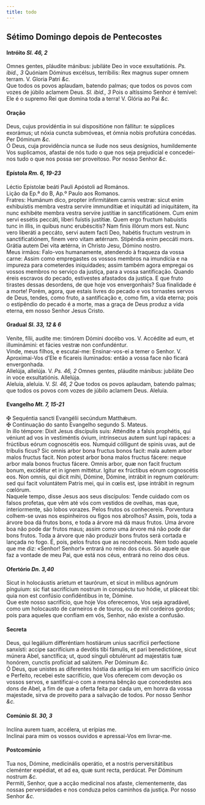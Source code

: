 ```yaml
---
title: todo
---
```

<h2 class="text-center">Sétimo Domingo depois de Pentecostes</h2>

<h4 class="text-center">Intróito <em>Sl. 46, 2</em></h4>
<div class="container-fluid">
<div class="row">
<div class="dropcap text-justify">
Omnes gentes, pláudite mánibus: jubiláte Deo in voce exsultatiónis. <em>Ps. ibid., 3</em> Quóniam Dóminus excélsus, terríbilis: Rex magnus super omnem terram.
V. Gloria Patri <em>&c.</em>
</div>
<div class="dropcap text-justify">
Que todos os povos aplaudam, batendo palmas; que todos os povos com vozes de júbilo aclamem Deus. <em>Sl. ibid., 3</em> Pois o altíssimo Senhor é temível: Ele é o supremo Rei que domina toda a terra!
V. Glória ao Pai <em>&c.</em>
</div>
</div>
</div>

<h4 class="text-center">Oração</h4>
<div class="container-fluid">
<div class="row">
<div class="dropcap text-justify">
Deus, cujus providéntia in sui dispositióne non fállitur: te súpplices exorámus; ut nóxia cuncta submóveas, et ómnia nobis profutúra concédas. Per Dóminum <em>&c.</em>
</div>
<div class="dropcap text-justify">
Ó Deus, cuja providência nunca se ilude nos seus desígnios, humildemente Vos suplicamos, afastai de nós tudo o que nos seja prejudicial e concedei-nos tudo o que nos possa ser proveitoso. Por nosso Senhor <em>&c.</em>
</div>
</div>
</div>

<h4 class="text-center">Epístola <em>Rm. 6, 19-23</em></h4>
<div class="container-fluid">
<div class="row">
<div class="text-justify">
Léctio Epístolæ beáti Pauli Apóstoli ad Romános.
</div>
<div class="text-justify">
Lição da Ep.ª do B, Ap.º Paulo aos Romanos.
</div>
<div class="dropcap text-justify">
Fratres: Humánum dico, propter infirmitátem carnis vestræ: sicut enim exhibuístis membra vestra servíre immundítiæ et iniquitáti ad iniquitátem, ita nunc exhibéte membra vestra servíre justítiæ in sanctificatiónem. Cum enim servi essétis peccáti, líberi fuístis justítiæ. Quem ergo fructum habuístis tunc in illis, in quibus nunc erubéscitis? Nam finis illórum mors est. Nunc vero liberáti a peccáto, servi autem facti Deo, habétis fructum vestrum in sanctificatiónem, finem vero vitam ætérnam. Stipéndia enim peccáti mors. Grátia autem Dei vita ætérna, in Christo Jesu, Dómino nostro.
</div>
<div class="dropcap text-justify">
Meus irmãos: Falo-vos humanamente, atendendo à fraqueza da vossa carne: Assim como empregastes os vossos membros na imundícia e na impureza para cometerdes iniquidades; assim também agora empregai os vossos membros no serviço da justiça, para a vossa santificação. Quando éreis escravos do pecado, estivestes afastados da justiça. E que fruto tirastes dessas desordens, de que hoje vos envergonhais? Sua finalidade é a morte! Porém, agora, que estais livres do pecado e vos tornastes servos de Deus, tendes, como fruto, a santificação e, como fim, a vida eterna; pois o estipêndio do pecado é a morte, mas a graça de Deus produz a vida eterna, em nosso Senhor Jesus Cristo.
</div>
</div>
</div>

<h4 class="text-center">Gradual <em>Sl. 33, 12 & 6</em></h4>
<div class="container-fluid">
<div class="row">
<div class="dropcap text-justify">
Veníte, fílii, audíte me: timórem Dómini docébo vos. V. Accédite ad eum, et illuminámini: et fácies vestræ non confundéntur.
</div>
<div class="dropcap text-justify">
Vinde, meus filhos, e escutai-me: Ensinar-vos-ei a temer o Senhor. V. Aproximai-Vos d’Ele e ficareis iluminados: então a vossa face não ficará envergonhada.
</div>
<div class="text-justify">
Allelúja, allelúja. V. <em>Ps. 46, 2</em> Omnes gentes, pláudite mánibus: jubiláte Deo in voce exsultatiónis. Allelúja.
</div>
<div class="text-justify">
Aleluia, aleluia. V. <em>Sl. 46, 2</em> Que todos os povos aplaudam, batendo palmas; que todos os povos com vozes de júbilo aclamem Deus. Aleluia.
</div>
</div>
</div>

<h4 class="text-center">Evangelho <em>Mt. 7, 15-21</em></h4>
<div class="container-fluid">
<div class="row">
<div class="text-justify">
<span class="text-danger">&#10016;</span> Sequéntia sancti Evangélii secúndum Matthǽum.
</div>
<div class="text-justify">
<span class="text-danger">&#10016;</span> Continuação do santo Evangelho segundo S. Mateus.
</div>
<div class="dropcap text-justify">
In illo témpore: Dixit Jesus discípulis suis: Atténdite a falsis prophétis, qui véniunt ad vos in vestiméntis óvium, intrínsecus autem sunt lupi rapáces: a frúctibus eórum cognoscétis eos. Numquid cólligunt de spinis uvas, aut de tríbulis ficus? Sic omnis arbor bona fructus bonos facit: mala autem arbor malos fructus facit. Non potest arbor bona malos fructus fácere: neque arbor mala bonos fructus fácere. Omnis arbor, quæ non facit fructum bonum, excidétur et in ignem mittétur. Igitur ex frúctibus eórum cognoscétis eos. Non omnis, qui dicit mihi, Dómine, Dómine, intrábit in regnum cœlórum: sed qui facit voluntátem Patris mei, qui in cœlis est, ipse intrábit in regnum cœlórum.
</div>
<div class="dropcap text-justify">
Naquele tempo, disse Jesus aos seus discípulos: Tende cuidado com os falsos profetas, que vêm até vós com vestidos de ovelhas, mas que, interiormente, são lobos vorazes. Pelos frutos os conhecereis. Porventura colhem-se uvas nos espinheiros ou figos nos abrolhos? Assim, pois, toda a árvore boa dá frutos bons, e toda a árvore má dá maus frutos. Uma árvore boa não pode dar frutos maus; assim como uma árvore má não pode dar bons frutos. Toda a árvore que não produzir bons frutos será cortada e lançada no fogo. É, pois, pelos frutos que as reconheceis. Nem todo aquele que me diz: «Senhor! Senhor!» entrará no reino dos céus. Só aquele que faz a vontade de meu Pai, que está nos céus, entrará no reino dos céus.
</div>
</div>
</div>

<h4 class="text-center">Ofertório <em>Dn. 3,40</em></h4>
<div class="container-fluid">
<div class="row">
<div class="dropcap text-justify">
Sicut in holocáustis aríetum et taurórum, et sicut in mílibus agnórum pínguium: sic fiat sacrifícium nostrum in conspéctu tuo hódie, ut pláceat tibi: quia non est confúsio confidéntibus in te, Dómine.
</div>
<div class="dropcap text-justify">
Que este nosso sacrifício, que hoje Vos oferecemos, Vos seja agradável, como um holocausto de carneiros e de touros, ou de mil cordeiros gordos; pois para aqueles que confiam em vós, Senhor, não existe a confusão.
</div>
</div>
</div>

<h4 class="text-center">Secreta</h4>
<div class="container-fluid">
<div class="row">
<div class="dropcap text-justify">
Deus, qui legálium differéntiam hostiárum unius sacrifícii perfectione sanxísti: accipe sacrifícium a devótis tibi fámulis, et pari benedictióne, sicut múnera Abel, sanctífica; ut, quod sínguli obtulérunt ad majestátis tuæ honórem, cunctis profíciat ad salútem. Per Dóminum <em>&c.</em>
</div>
<div class="dropcap text-justify">
Ó Deus, que unistes as diferentes hóstia da antiga lei em um sacrifício único e Perfeito, recebei este sacrifício, que Vos oferecem com devoção os vossos servos, e santificai-o com a mesma bênção que concedestes aos dons de Abel, a fim de que a oferta feita por cada um, em honra da vossa majestade, sirva de proveito para a salvação de todos. Por nosso Senhor <em>&c.</em>
</div>
</div>
</div>

<h4 class="text-center">Comúnio <em>Sl. 30, 3</em></h4>
<div class="container-fluid">
<div class="row">
<div class="dropcap text-justify">
Inclína aurem tuam, accélera, ut erípias me.
</div>
<div class="dropcap text-justify">
Inclinai para mim os vossos ouvidos e apressai-Vos em livrar-me.
</div>
</div>
</div>

<h4 class="text-center">Postcomúnio</h4>
<div class="container-fluid">
<div class="row">
<div class="dropcap text-justify">
Tua nos, Dómine, medicinális operátio, et a nostris perversitátibus cleménter expédiat, et ad ea, quæ sunt recta, perdúcat. Per Dóminum nostrum <em>&c.</em>
</div>
<div class="dropcap text-justify">
Permiti, Senhor, que a acção medicinal nos afaste, clementemente, das nossas perversidades e nos conduza pelos caminhos da justiça. Por nosso Senhor <em>&c.</em>
</div>
</div>
</div>
